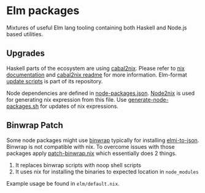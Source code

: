 # Elm packages

Mixtures of useful Elm lang tooling containing both Haskell and Node.js based utilities.

## Upgrades

Haskell parts of the ecosystem are using [cabal2nix](https://github.com/NixOS/cabal2nix).
Please refer to [nix documentation](https://nixos.org/nixpkgs/manual/#how-to-create-nix-builds-for-your-own-private-haskell-packages)
and [cabal2nix readme](https://github.com/NixOS/cabal2nix#readme) for more information. Elm-format [update scripts](https://github.com/avh4/elm-format/tree/master/package/nix)
is part of its repository.

Node dependencies are defined in [node-packages.json](node/node-packages.json).
[Node2nix](https://github.com/svanderburg/node2nix) is used for generating nix expression
from this file. Use [generate-node-packages.sh](node/generate-node-packages.sh) for updates of nix expressions.

## Binwrap Patch

Some node packages might use [binwrap](https://github.com/avh4/binwrap) typically for installing
[elmi-to-json](https://github.com/stoeffel/elmi-to-json). Binwrap is not compatible with nix.
To overcome issues with those packages apply [patch-binwrap.nix](../lib/default.nix) which essentially does 2 things.

1. It replaces binwrap scripts with noop shell scripts
2. It uses nix for installing the binaries to expected location in `node_modules`

Example usage be found in `elm/default.nix`.

